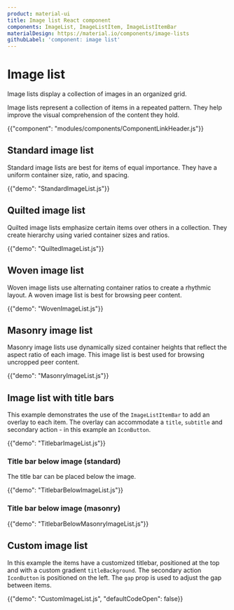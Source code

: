 ```yaml
---
product: material-ui
title: Image list React component
components: ImageList, ImageListItem, ImageListItemBar
materialDesign: https://material.io/components/image-lists
githubLabel: 'component: image list'
---
```


# Image list

<p class="description">Image lists display a collection of images in an organized grid.</p>

Image lists represent a collection of items in a repeated pattern. They help improve the visual comprehension of the content they hold.

{{"component": "modules/components/ComponentLinkHeader.js"}}

## Standard image list

Standard image lists are best for items of equal importance. They have a uniform container size, ratio, and spacing.

{{"demo": "StandardImageList.js"}}

## Quilted image list

Quilted image lists emphasize certain items over others in a collection. They create hierarchy using varied container sizes and ratios.

{{"demo": "QuiltedImageList.js"}}

## Woven image list

Woven image lists use alternating container ratios to create a rhythmic layout. A woven image list is best for browsing peer content.

{{"demo": "WovenImageList.js"}}

## Masonry image list

Masonry image lists use dynamically sized container heights that reflect the aspect ratio of each image. This image list is best used for browsing uncropped peer content.

{{"demo": "MasonryImageList.js"}}

## Image list with title bars

This example demonstrates the use of the `ImageListItemBar` to add an overlay to each item.
The overlay can accommodate a `title`, `subtitle` and secondary action - in this example an `IconButton`.

{{"demo": "TitlebarImageList.js"}}

### Title bar below image (standard)

The title bar can be placed below the image.

{{"demo": "TitlebarBelowImageList.js"}}

### Title bar below image (masonry)

{{"demo": "TitlebarBelowMasonryImageList.js"}}

## Custom image list

In this example the items have a customized titlebar, positioned at the top and with a custom gradient `titleBackground`.
The secondary action `IconButton` is positioned on the left. The `gap` prop is used to adjust the gap between items.

{{"demo": "CustomImageList.js", "defaultCodeOpen": false}}
